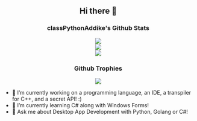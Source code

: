 <h2 align="center">Hi there 👋</h2>

<h3 align="center">classPythonAddike's Github Stats</h3>
<p align="center">
  <img src="https://github-readme-stats.vercel.app/api?username=classPythonAddike&show_icons=true&count_private=true&include_all_commits=true&theme=monokai"/> <br>
  <img src="https://github-readme-streak-stats.herokuapp.com/?user=classPythonAddike&theme=monokai"/> <br>
  <img src="https://github-readme-stats.vercel.app/api/top-langs/?username=classPythonAddike&theme=monokai"/> <br>
</p>
<h3 align="center">Github Trophies</h3>
<p align="center">
  <img src="https://github-profile-trophy.vercel.app/?username=classPythonAddike&theme=monokai"/>
</p>

- 🔭 I’m currently working on a programming language, an IDE, a transpiler for C++, and a secret API! :)
- 🌱 I’m currently learning C# along with Windows Forms!
- 💬 Ask me about Desktop App Development with Python, Golang or C#!
